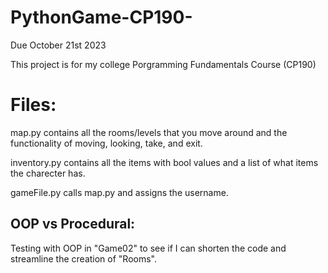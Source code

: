# PythonGame-CP190-
Due October 21st 2023 


This project is for my college Porgramming Fundamentals Course (CP190)

# Files:

  map.py contains all the rooms/levels that you move around and the functionality of moving, looking, take, and exit.

  inventory.py contains all the items with bool values and a list of what items the charecter has.

  gameFile.py calls map.py and assigns the username.

## OOP vs Procedural:

Testing with OOP in "Game02" to see if I can shorten the code and streamline the creation of "Rooms".

